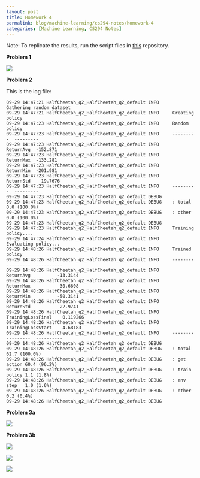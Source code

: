 ```yaml
---
layout: post
title: Homework 4
permalink: blog/machine-learning/cs294-notes/homework-4
categories: [Machine Learning, CS294 Notes]
---
```


Note: To replicate the results, run the script files in [this](https://github.com/shehryar-malik/UC-Berkeley-CS294-DeepRL/tree/master/hw4) repository.

**Problem 1**

![]({{site.baseurl}}\assets\blog\images\cs294-notes\a4_q1.jpg)

**Problem 2**

This is the log file:

<div class="highlighter-rouge">

<div class="highlight">

    09-29 14:47:21 HalfCheetah_q2_HalfCheetah_q2_default INFO     Gathering random dataset
    09-29 14:47:21 HalfCheetah_q2_HalfCheetah_q2_default INFO     Creating policy
    09-29 14:47:23 HalfCheetah_q2_HalfCheetah_q2_default INFO     Random policy
    09-29 14:47:23 HalfCheetah_q2_HalfCheetah_q2_default INFO     ---------  ---------
    09-29 14:47:23 HalfCheetah_q2_HalfCheetah_q2_default INFO     ReturnAvg  -152.871
    09-29 14:47:23 HalfCheetah_q2_HalfCheetah_q2_default INFO     ReturnMax  -133.281
    09-29 14:47:23 HalfCheetah_q2_HalfCheetah_q2_default INFO     ReturnMin  -201.981
    09-29 14:47:23 HalfCheetah_q2_HalfCheetah_q2_default INFO     ReturnStd    19.7676
    09-29 14:47:23 HalfCheetah_q2_HalfCheetah_q2_default INFO     ---------  ---------
    09-29 14:47:23 HalfCheetah_q2_HalfCheetah_q2_default DEBUG    
    09-29 14:47:23 HalfCheetah_q2_HalfCheetah_q2_default DEBUG    : total      0.0 (100.0%)
    09-29 14:47:23 HalfCheetah_q2_HalfCheetah_q2_default DEBUG    : other      0.0 (100.0%)
    09-29 14:47:23 HalfCheetah_q2_HalfCheetah_q2_default DEBUG    
    09-29 14:47:23 HalfCheetah_q2_HalfCheetah_q2_default INFO     Training policy....
    09-29 14:47:24 HalfCheetah_q2_HalfCheetah_q2_default INFO     Evaluating policy...
    09-29 14:48:26 HalfCheetah_q2_HalfCheetah_q2_default INFO     Trained policy
    09-29 14:48:26 HalfCheetah_q2_HalfCheetah_q2_default INFO     -----------------  ----------
    09-29 14:48:26 HalfCheetah_q2_HalfCheetah_q2_default INFO     ReturnAvg          -13.3144
    09-29 14:48:26 HalfCheetah_q2_HalfCheetah_q2_default INFO     ReturnMax           30.6608
    09-29 14:48:26 HalfCheetah_q2_HalfCheetah_q2_default INFO     ReturnMin          -50.3141
    09-29 14:48:26 HalfCheetah_q2_HalfCheetah_q2_default INFO     ReturnStd           22.9741
    09-29 14:48:26 HalfCheetah_q2_HalfCheetah_q2_default INFO     TrainingLossFinal    0.119266
    09-29 14:48:26 HalfCheetah_q2_HalfCheetah_q2_default INFO     TrainingLossStart    4.68183
    09-29 14:48:26 HalfCheetah_q2_HalfCheetah_q2_default INFO     -----------------  ----------
    09-29 14:48:26 HalfCheetah_q2_HalfCheetah_q2_default DEBUG    
    09-29 14:48:26 HalfCheetah_q2_HalfCheetah_q2_default DEBUG    : total      62.7 (100.0%)
    09-29 14:48:26 HalfCheetah_q2_HalfCheetah_q2_default DEBUG    : get action 60.4 (96.2%)
    09-29 14:48:26 HalfCheetah_q2_HalfCheetah_q2_default DEBUG    : train policy 1.1 (1.8%)
    09-29 14:48:26 HalfCheetah_q2_HalfCheetah_q2_default DEBUG    : env step   1.0 (1.6%)
    09-29 14:48:26 HalfCheetah_q2_HalfCheetah_q2_default DEBUG    : other      0.2 (0.4%)
    09-29 14:48:26 HalfCheetah_q2_HalfCheetah_q2_default DEBUG    

</div>

</div>

**Problem 3a**

![]({{site.baseurl}}\assets\blog\images\cs294-notes\a4_q3_a.jpg)

**Problem 3b**

![]({{site.baseurl}}\assets\blog\images\cs294-notes\a4_q3_b_actions.jpg)

![]({{site.baseurl}}\assets\blog\images\cs294-notes\a4_q3_b_mpc_horizon.jpg)

![]({{site.baseurl}}\assets\blog\images\cs294-notes\a4_q3_b_nn_layers.jpg)
